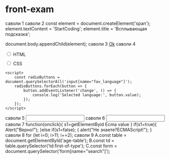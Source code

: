 
# front-exam
саволи 1 <link rel="stylesheet" href="style.css">
саволи 2 const element = document.createElement('span');
element.textContent = 'StartCoding';
element.title = 'Всплывающая подсказка';

document.body.appendChild(element);
саволи 3 <a class="btn btn-primary" href="#" role="button">Ok</a>
саволи 4 <!DOCTYPE html>
<html>
<head>
    <style>
        label {
            display: block;
            margin-bottom: 10px;
        }
    </style>
</head>
<body>
    <label>
        <input type="radio" name="fav_language" value="HTML">
        HTML
    </label>
    <label>
        <input type="radio" name="fav_language" value="CSS">
        CSS
    </label>

    <script>
        const radioButtons = document.querySelectorAll('input[name="fav_language"]');
        radioButtons.forEach(button => {
            button.addEventListener('change', () => {
                console.log('Selected language:', button.value);
            });
        });
    </script>
</body>
</html>
саволи 5 <input type="text" maxlength="40">
саволи 6 <input type="text" readonly>
саволи 7 function(onclick){
s1=getElementByid Ecma value
}
if(s1=true){
Alert("Верно!");
}else if(s1=false);
{
alert("Не знаете?ECMAScript!");
}
саволи 8 for (let i=0; i>11; i+=2);
cаволи 9 A.const table = document.getElementById('age-table');
B.const td = table.querySelector('td:first-of-type');
C.const form = document.querySelector('form[name="search"]');
